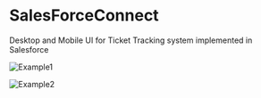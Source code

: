 # SalesForceConnect
Desktop and Mobile UI for Ticket Tracking system implemented in Salesforce

![Example1](/Readme/Preview1.gif)

![Example2](/Readme/Preview2.gif)
